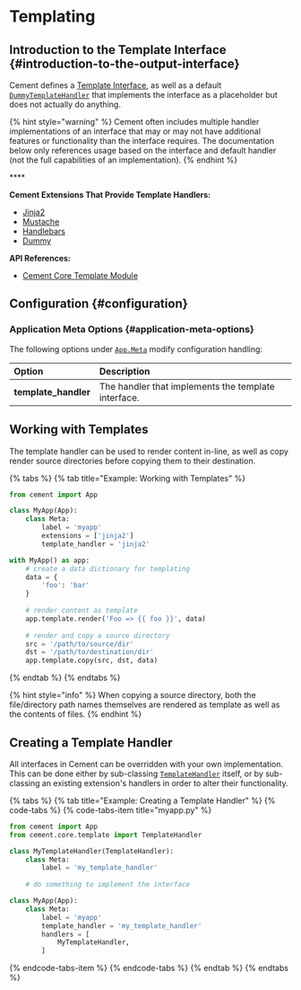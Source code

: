 # Templating

## Introduction to the Template Interface {#introduction-to-the-output-interface}

Cement defines a [Template Interface](https://cement.readthedocs.io/en/2.99/api/core/template/#cement.core.template.TemplateInterface), as well as a default [`DummyTemplateHandler`](https://cement.readthedocs.io/en/2.99/api/ext/ext_dummy/#cement.ext.ext_dummy.DummyTemplateHandler) that implements the interface as a placeholder but does not actually do anything.

{% hint style="warning" %}
Cement often includes multiple handler implementations of an interface that may or may not have additional features or functionality than the interface requires. The documentation below only references usage based on the interface and default handler \(not the full capabilities of an implementation\).
{% endhint %}

\*\*\*\*

**Cement Extensions That Provide Template Handlers:**

* ​[Jinja2](../extensions/jinja2.md)
* [Mustache](../extensions/mustache.md)
* [Handlebars](../extensions/handlebars.md)
* [Dummy](../extensions/dummy.md)

**API References:**

* [​Cement Core Template Module​](https://cement.readthedocs.io/en/2.99/api/core/template)

## **Configuration** {#configuration}

### **Application Meta Options** {#application-meta-options}

The following options under [`App.Meta`](https://cement.readthedocs.io/en/2.99/api/core/foundation/#cement.core.foundation.App.Meta) modify configuration handling:

| **Option** | **Description** |
| :--- | :--- |
| **template\_handler** | The handler that implements the template interface. |

## Working with Templates

The template handler can be used to render content in-line, as well as copy render source directories before copying them to their destination.

{% tabs %}
{% tab title="Example: Working with Templates" %}
```python
from cement import App

class MyApp(App):
    class Meta:
        label = 'myapp'
        extensions = ['jinja2']
        template_handler = 'jinja2'

with MyApp() as app:
    # create a data dictionary for templating
    data = {
        'foo': 'bar'
    }
    
    # render content as template    
    app.template.render('Foo => {{ foo }}', data)
    
    # render and copy a source directory
    src = '/path/to/source/dir'
    dst = '/path/to/destination/dir'
    app.template.copy(src, dst, data)
```
{% endtab %}
{% endtabs %}

{% hint style="info" %}
When copying a source directory, both the file/directory path names themselves are rendered as template as well as the contents of files.
{% endhint %}

## Creating a Template Handler

All interfaces in Cement can be overridden with your own implementation.  This can be done either by sub-classing [`TemplateHandler`](https://cement.readthedocs.io/en/2.99/api/core/template/#cement.core.template.TemplateHandler) itself, or by sub-classing an existing extension's handlers in order to alter their functionality.

{% tabs %}
{% tab title="Example: Creating a Template Handler" %}
{% code-tabs %}
{% code-tabs-item title="myapp.py" %}
```python
from cement import App
from cement.core.template import TemplateHandler

class MyTemplateHandler(TemplateHandler):
    class Meta:
        label = 'my_template_handler'
    
    # do something to implement the interface

class MyApp(App):
    class Meta:
        label = 'myapp'
        template_handler = 'my_template_handler'
        handlers = [
            MyTemplateHandler,
        ]
```
{% endcode-tabs-item %}
{% endcode-tabs %}
{% endtab %}
{% endtabs %}

